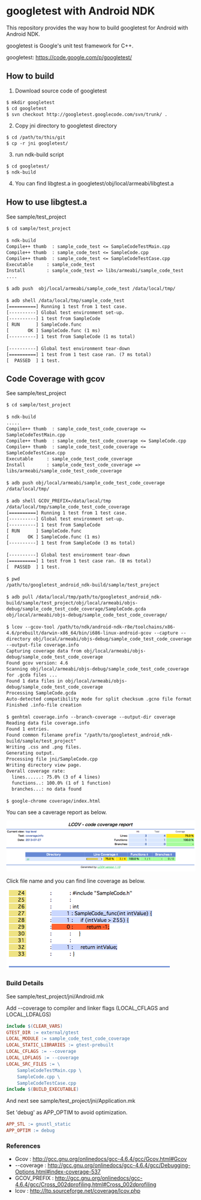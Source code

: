 googletest with Android NDK
============================

This repository provides the way how to build googletest for Android with Android NDK.

googletest is Google's unit test framework for C++.

googletest: https://code.google.com/p/googletest/

How to build
------------

1. Download source code of googletest

  ```
  $ mkdir googletest
  $ cd googletest
  $ svn checkout http://googletest.googlecode.com/svn/trunk/ .
  ```

2. Copy jni directory to googletest directory
  ```
  $ cd /path/to/this/git
  $ cp -r jni googletest/
  ```
3. run ndk-build script
  ```
  $ cd googletest/
  $ ndk-build
  ```
4. You can find libgtest.a in googletest/obj/local/armeabi/libgtest.a

How to use libgtest.a
---------------------

See sample/test_project

```
$ cd sample/test_project

$ ndk-build
Compile++ thumb  : sample_code_test <= SampleCodeTestMain.cpp
Compile++ thumb  : sample_code_test <= SampleCode.cpp
Compile++ thumb  : sample_code_test <= SampleCodeTestCase.cpp
Executable     : sample_code_test
Install        : sample_code_test => libs/armeabi/sample_code_test
....

$ adb push  obj/local/armeabi/sample_code_test /data/local/tmp/

$ adb shell /data/local/tmp/sample_code_test
[==========] Running 1 test from 1 test case.
[----------] Global test environment set-up.
[----------] 1 test from SampleCode
[ RUN      ] SampleCode.func
[       OK ] SampleCode.func (1 ms)
[----------] 1 test from SampleCode (1 ms total)

[----------] Global test environment tear-down
[==========] 1 test from 1 test case ran. (7 ms total)
[  PASSED  ] 1 test.
```

Code Coverage with gcov
-----------------------

See sample/test_project

```
$ cd sample/test_project

$ ndk-build
.....
Compile++ thumb  : sample_code_test_code_coverage <= SampleCodeTestMain.cpp
Compile++ thumb  : sample_code_test_code_coverage <= SampleCode.cpp
Compile++ thumb  : sample_code_test_code_coverage <= SampleCodeTestCase.cpp
Executable     : sample_code_test_code_coverage
Install        : sample_code_test_code_coverage => libs/armeabi/sample_code_test_code_coverage

$ adb push obj/local/armeabi/sample_code_test_code_coverage /data/local/tmp/

$ adb shell GCOV_PREFIX=/data/local/tmp /data/local/tmp/sample_code_test_code_coverage
[==========] Running 1 test from 1 test case.
[----------] Global test environment set-up.
[----------] 1 test from SampleCode
[ RUN      ] SampleCode.func
[       OK ] SampleCode.func (1 ms)
[----------] 1 test from SampleCode (3 ms total)

[----------] Global test environment tear-down
[==========] 1 test from 1 test case ran. (8 ms total)
[  PASSED  ] 1 test.

$ pwd
/path/to/googletest_android_ndk-build/sample/test_project

$ adb pull /data/local/tmp/path/to/googletest_android_ndk-build/sample/test_project/obj/local/armeabi/objs-debug/sample_code_test_code_coverage/SampleCode.gcda obj/local/armeabi/objs-debug/sample_code_test_code_coverage/

$ lcov --gcov-tool /path/to/ndk/android-ndk-r8e/toolchains/x86-4.6/prebuilt/darwin-x86_64/bin/i686-linux-android-gcov --capture --directory obj/local/armeabi/objs-debug/sample_code_test_code_coverage --output-file coverage.info
Capturing coverage data from obj/local/armeabi/objs-debug/sample_code_test_code_coverage
Found gcov version: 4.6
Scanning obj/local/armeabi/objs-debug/sample_code_test_code_coverage for .gcda files ...
Found 1 data files in obj/local/armeabi/objs-debug/sample_code_test_code_coverage
Processing SampleCode.gcda
Auto-detected compatibility mode for split checksum .gcno file format
Finished .info-file creation

$ genhtml coverage.info --branch-coverage --output-dir coverage
Reading data file coverage.info
Found 1 entries.
Found common filename prefix "/path/to/googletest_android_ndk-build/sample/test_project"
Writing .css and .png files.
Generating output.
Processing file jni/SampleCode.cpp
Writing directory view page.
Overall coverage rate:
  lines......: 75.0% (3 of 4 lines)
  functions..: 100.0% (1 of 1 function)
  branches...: no data found

$ google-chrome coverage/index.html
```
You can see a caverage report as below.

![Summary](readme_img/coverage_summary.png)

Click file name and you can find line coverage as below.

![file](readme_img/coverage_file.png)

### Build Details

See sample/test_project/jni/Android.mk

Add --coverage to compiler and linker flags (LOCAL_CFLAGS and LOCAL_LDFALGS)

```Makefile
include $(CLEAR_VARS)
GTEST_DIR := external/gtest
LOCAL_MODULE := sample_code_test_code_coverage
LOCAL_STATIC_LIBRARIES := gtest-prebuilt
LOCAL_CFLAGS := --coverage
LOCAL_LDFLAGS := --coverage
LOCAL_SRC_FILES := \
    SampleCodeTestMain.cpp \
    SampleCode.cpp \
    SampleCodeTestCase.cpp
include $(BUILD_EXECUTABLE)
```

And next see sample/test_project/jni/Application.mk

Set 'debug' as APP_OPTIM to avoid optimization.

```Makefile
APP_STL := gnustl_static
APP_OPTIM := debug
```

### References
* Gcov : http://gcc.gnu.org/onlinedocs/gcc-4.6.4/gcc/Gcov.html#Gcov
* --coverage : http://gcc.gnu.org/onlinedocs/gcc-4.6.4/gcc/Debugging-Options.html#index-coverage-537
* GCOV_PREFIX : http://gcc.gnu.org/onlinedocs/gcc-4.6.4/gcc/Cross_002dprofiling.html#Cross_002dprofiling
* lcov : http://ltp.sourceforge.net/coverage/lcov.php
